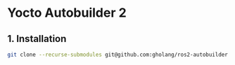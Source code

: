 # Yocto Autobuilder 2

## 1. Installation

```sh
git clone --recurse-submodules git@github.com:gholang/ros2-autobuilder
```


